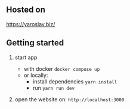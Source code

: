 ## Hosted on
https://yaroslav.biz/

## Getting started 
1. start app
    - with docker `docker compose up`
    - or locally:
        - install dependencies `yarn install`
        - run `yarn run dev`

2. open the website on: `http://localhost:3000`